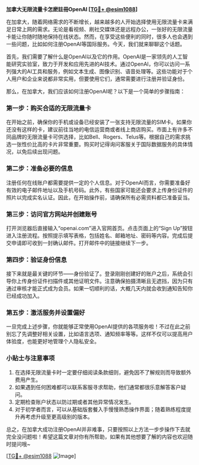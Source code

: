 **加拿大无限流量卡怎麽註冊OpenAI [[TG💪+ @esim1088](https://t.me/s/esim1088)]**

在加拿大，随着网络需求的不断增长，越来越多的人开始选择使用无限流量卡来满足日常上网的需求。无论是看视频、刷社交媒体还是远程办公，一张好的无限流量卡能让你随时随地保持在线状态。然而，在享受这些便利的同时，很多人也会遇到一些问题，比如如何注册OpenAI等国际服务。今天，我们就来聊聊这个话题。

首先，我们需要了解什么是OpenAI以及它的作用。OpenAI是一家领先的人工智能研究实验室，致力于开发和应用先进的AI技术。通过OpenAI，你可以访问一系列强大的AI工具和服务，例如文本生成、图像识别、语音处理等。这些功能对于个人用户和企业来说都非常实用，但要使用它们，通常需要进行注册并验证身份。

那么，在加拿大，我们应该如何注册OpenAI呢？以下是一个简单的步骤指南：

### 第一步：购买合适的无限流量卡

在开始之前，确保你的手机或设备已经安装了一张支持无限流量的SIM卡。如果你还没有这样的卡，建议前往当地的电信运营商或者线上商店购买。市面上有许多不同品牌的无限流量卡可供选择，比如Bell、Rogers、Telus等。根据自己的需求挑选一张性价比高的卡片非常重要。购买时记得询问客服关于国际数据服务的具体情况，以免后续出现问题。

### 第二步：准备必要的信息

注册任何在线账户都需要提供一定的个人信息。对于OpenAI而言，你需要准备好有效的电子邮件地址以及手机号码。此外，有些国家可能还会要求上传身份证件的照片以完成实名认证。因此，在开始操作前，请确保所有必需资料都已准备妥当。

### 第三步：访问官方网站并创建账号

打开浏览器后直接输入“openai.com”进入官网首页。点击页面上的“Sign Up”按钮进入注册流程。按照提示填写表格，包括姓名、邮箱地址、密码等内容。完成后提交申请即可收到一封确认邮件。打开邮件中的链接继续下一步。

### 第四步：验证身份信息

接下来就是最关键的环节——身份验证了。登录刚刚创建好的账户之后，系统会引导你上传身份证件扫描件或其他证明文件。注意确保拍摄清晰且无遮挡，因为只有通过审核才能正式成为会员。如果一切顺利的话，大概几天内就会收到通知告知你已经成功加入。

### 第五步：激活服务并设置偏好

一旦完成上述步骤，你就能够正常使用OpenAI提供的各项服务啦！不过在此之前别忘了先调整好相关设置，比如语言选项、通知频率等等。这样不仅可以提高用户体验度，也能更好地管理个人隐私安全。

### 小贴士与注意事项

1. 在选择无限流量卡时一定要仔细阅读条款细则，避免因不了解规则而导致额外费用产生。
2. 如果遇到任何困难都可以联系客服寻求帮助，他们通常都很乐意解答客户疑问。
3. 定期检查账户状态以防过期或者其他异常情况发生。
4. 对于初学者而言，可以从基础版套餐入手慢慢熟悉操作界面；随着熟练程度提升再考虑升级至更高级别的版本。

总之，在加拿大成功注册OpenAI并非难事，只要按照以上方法一步步操作下去就完全没问题啦！希望这篇文章对你有所帮助，如果有其他想要了解的内容也欢迎随时提问哦~

[[TG💪+ @esim1088](https://t.me/s/esim1088) ![Image](https://i.postimg.cc/4NQfJmqS/Snipaste-2025-05-13-00-14-12.png)]